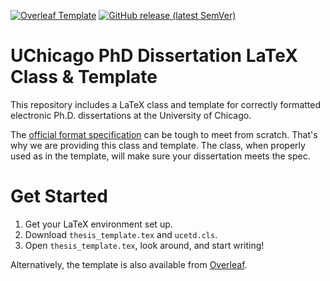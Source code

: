 [![Overleaf Template](https://img.shields.io/badge/Overleaf-Template-success?logo=overleaf)](https://www.overleaf.com/latex/templates/university-of-chicago-phd-dissertation-template/syvxgkqhvqqt)
[![GitHub release (latest SemVer)](https://img.shields.io/github/v/release/k4rtik/uchicago-dissertation)](https://github.com/k4rtik/uchicago-dissertation/releases)

UChicago PhD Dissertation LaTeX Class & Template
================================================

This repository includes a LaTeX class and template for
correctly formatted electronic Ph.D. dissertations at the University of Chicago.

The [official format specification][spec] can be tough to meet from scratch.
That's why we are providing this class and template. The class, when properly
used as in the template, will make sure your dissertation meets the spec.

[spec]: https://www.lib.uchicago.edu/research/scholar/phd/dissertation-requirements/format/ "University-Wide Requirements for the Ph.D. Dissertation > Format"

Get Started
===========

1. Get your LaTeX environment set up.
2. Download `thesis_template.tex` and `ucetd.cls`.
3. Open `thesis_template.tex`, look around, and start writing!

Alternatively, the template is also available from [Overleaf](https://www.overleaf.com/latex/templates/university-of-chicago-phd-dissertation-template/syvxgkqhvqqt).
